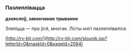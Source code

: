 ### Пазлеплівацца
**дзеяслоў, закончанае трыванне**

Зляпіцца — пра ўсё, многае. Лісты кнігі пазлепліваліся.

<a rel="author">[http://rv-blr.com/](http://rv-blr.com/slounik.jsp?letterId=0&maskId=0&pageId=2084)</a>
